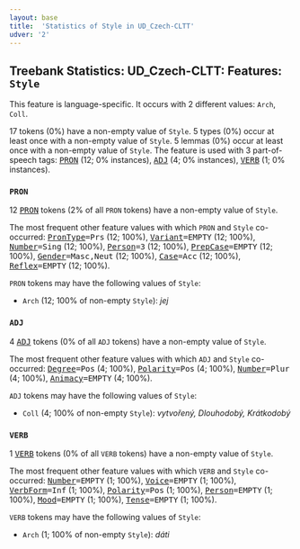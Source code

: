 ```yaml
---
layout: base
title:  'Statistics of Style in UD_Czech-CLTT'
udver: '2'
---
```


## Treebank Statistics: UD_Czech-CLTT: Features: `Style`

This feature is language-specific.
It occurs with 2 different values: `Arch`, `Coll`.

17 tokens (0%) have a non-empty value of `Style`.
5 types (0%) occur at least once with a non-empty value of `Style`.
5 lemmas (0%) occur at least once with a non-empty value of `Style`.
The feature is used with 3 part-of-speech tags: <tt><a href="cs_cltt-pos-PRON.html">PRON</a></tt> (12; 0% instances), <tt><a href="cs_cltt-pos-ADJ.html">ADJ</a></tt> (4; 0% instances), <tt><a href="cs_cltt-pos-VERB.html">VERB</a></tt> (1; 0% instances).

### `PRON`

12 <tt><a href="cs_cltt-pos-PRON.html">PRON</a></tt> tokens (2% of all `PRON` tokens) have a non-empty value of `Style`.

The most frequent other feature values with which `PRON` and `Style` co-occurred: <tt><a href="cs_cltt-feat-PronType.html">PronType</a></tt><tt>=Prs</tt> (12; 100%), <tt><a href="cs_cltt-feat-Variant.html">Variant</a></tt><tt>=EMPTY</tt> (12; 100%), <tt><a href="cs_cltt-feat-Number.html">Number</a></tt><tt>=Sing</tt> (12; 100%), <tt><a href="cs_cltt-feat-Person.html">Person</a></tt><tt>=3</tt> (12; 100%), <tt><a href="cs_cltt-feat-PrepCase.html">PrepCase</a></tt><tt>=EMPTY</tt> (12; 100%), <tt><a href="cs_cltt-feat-Gender.html">Gender</a></tt><tt>=Masc,Neut</tt> (12; 100%), <tt><a href="cs_cltt-feat-Case.html">Case</a></tt><tt>=Acc</tt> (12; 100%), <tt><a href="cs_cltt-feat-Reflex.html">Reflex</a></tt><tt>=EMPTY</tt> (12; 100%).

`PRON` tokens may have the following values of `Style`:

* `Arch` (12; 100% of non-empty `Style`): <em>jej</em>

### `ADJ`

4 <tt><a href="cs_cltt-pos-ADJ.html">ADJ</a></tt> tokens (0% of all `ADJ` tokens) have a non-empty value of `Style`.

The most frequent other feature values with which `ADJ` and `Style` co-occurred: <tt><a href="cs_cltt-feat-Degree.html">Degree</a></tt><tt>=Pos</tt> (4; 100%), <tt><a href="cs_cltt-feat-Polarity.html">Polarity</a></tt><tt>=Pos</tt> (4; 100%), <tt><a href="cs_cltt-feat-Number.html">Number</a></tt><tt>=Plur</tt> (4; 100%), <tt><a href="cs_cltt-feat-Animacy.html">Animacy</a></tt><tt>=EMPTY</tt> (4; 100%).

`ADJ` tokens may have the following values of `Style`:

* `Coll` (4; 100% of non-empty `Style`): <em>vytvořený, Dlouhodobý, Krátkodobý</em>

### `VERB`

1 <tt><a href="cs_cltt-pos-VERB.html">VERB</a></tt> tokens (0% of all `VERB` tokens) have a non-empty value of `Style`.

The most frequent other feature values with which `VERB` and `Style` co-occurred: <tt><a href="cs_cltt-feat-Number.html">Number</a></tt><tt>=EMPTY</tt> (1; 100%), <tt><a href="cs_cltt-feat-Voice.html">Voice</a></tt><tt>=EMPTY</tt> (1; 100%), <tt><a href="cs_cltt-feat-VerbForm.html">VerbForm</a></tt><tt>=Inf</tt> (1; 100%), <tt><a href="cs_cltt-feat-Polarity.html">Polarity</a></tt><tt>=Pos</tt> (1; 100%), <tt><a href="cs_cltt-feat-Person.html">Person</a></tt><tt>=EMPTY</tt> (1; 100%), <tt><a href="cs_cltt-feat-Mood.html">Mood</a></tt><tt>=EMPTY</tt> (1; 100%), <tt><a href="cs_cltt-feat-Tense.html">Tense</a></tt><tt>=EMPTY</tt> (1; 100%).

`VERB` tokens may have the following values of `Style`:

* `Arch` (1; 100% of non-empty `Style`): <em>dáti</em>

